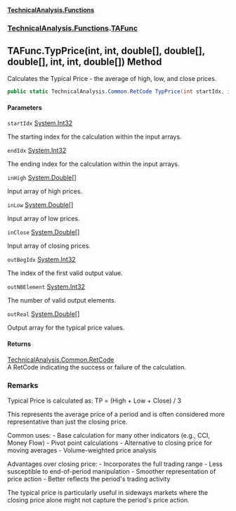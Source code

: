 #### [TechnicalAnalysis\.Functions](Atypical.TechnicalAnalysis.Functions.md 'Atypical\.TechnicalAnalysis\.Functions')
### [TechnicalAnalysis\.Functions](Atypical.TechnicalAnalysis.Functions.md#TechnicalAnalysis.Functions 'TechnicalAnalysis\.Functions').[TAFunc](TAFunc.md 'TechnicalAnalysis\.Functions\.TAFunc')

## TAFunc\.TypPrice\(int, int, double\[\], double\[\], double\[\], int, int, double\[\]\) Method

Calculates the Typical Price \- the average of high, low, and close prices\.

```csharp
public static TechnicalAnalysis.Common.RetCode TypPrice(int startIdx, int endIdx, in double[] inHigh, in double[] inLow, in double[] inClose, ref int outBegIdx, ref int outNBElement, ref double[] outReal);
```
#### Parameters

<a name='TechnicalAnalysis.Functions.TAFunc.TypPrice(int,int,double[],double[],double[],int,int,double[]).startIdx'></a>

`startIdx` [System\.Int32](https://docs.microsoft.com/en-us/dotnet/api/System.Int32 'System\.Int32')

The starting index for the calculation within the input arrays\.

<a name='TechnicalAnalysis.Functions.TAFunc.TypPrice(int,int,double[],double[],double[],int,int,double[]).endIdx'></a>

`endIdx` [System\.Int32](https://docs.microsoft.com/en-us/dotnet/api/System.Int32 'System\.Int32')

The ending index for the calculation within the input arrays\.

<a name='TechnicalAnalysis.Functions.TAFunc.TypPrice(int,int,double[],double[],double[],int,int,double[]).inHigh'></a>

`inHigh` [System\.Double](https://docs.microsoft.com/en-us/dotnet/api/System.Double 'System\.Double')[\[\]](https://docs.microsoft.com/en-us/dotnet/api/System.Array 'System\.Array')

Input array of high prices\.

<a name='TechnicalAnalysis.Functions.TAFunc.TypPrice(int,int,double[],double[],double[],int,int,double[]).inLow'></a>

`inLow` [System\.Double](https://docs.microsoft.com/en-us/dotnet/api/System.Double 'System\.Double')[\[\]](https://docs.microsoft.com/en-us/dotnet/api/System.Array 'System\.Array')

Input array of low prices\.

<a name='TechnicalAnalysis.Functions.TAFunc.TypPrice(int,int,double[],double[],double[],int,int,double[]).inClose'></a>

`inClose` [System\.Double](https://docs.microsoft.com/en-us/dotnet/api/System.Double 'System\.Double')[\[\]](https://docs.microsoft.com/en-us/dotnet/api/System.Array 'System\.Array')

Input array of closing prices\.

<a name='TechnicalAnalysis.Functions.TAFunc.TypPrice(int,int,double[],double[],double[],int,int,double[]).outBegIdx'></a>

`outBegIdx` [System\.Int32](https://docs.microsoft.com/en-us/dotnet/api/System.Int32 'System\.Int32')

The index of the first valid output value\.

<a name='TechnicalAnalysis.Functions.TAFunc.TypPrice(int,int,double[],double[],double[],int,int,double[]).outNBElement'></a>

`outNBElement` [System\.Int32](https://docs.microsoft.com/en-us/dotnet/api/System.Int32 'System\.Int32')

The number of valid output elements\.

<a name='TechnicalAnalysis.Functions.TAFunc.TypPrice(int,int,double[],double[],double[],int,int,double[]).outReal'></a>

`outReal` [System\.Double](https://docs.microsoft.com/en-us/dotnet/api/System.Double 'System\.Double')[\[\]](https://docs.microsoft.com/en-us/dotnet/api/System.Array 'System\.Array')

Output array for the typical price values\.

#### Returns
[TechnicalAnalysis\.Common\.RetCode](https://docs.microsoft.com/en-us/dotnet/api/TechnicalAnalysis.Common.RetCode 'TechnicalAnalysis\.Common\.RetCode')  
A RetCode indicating the success or failure of the calculation\.

### Remarks
Typical Price is calculated as:
TP = \(High \+ Low \+ Close\) / 3

This represents the average price of a period and is often considered
more representative than just the closing price\.

Common uses:
\- Base calculation for many other indicators \(e\.g\., CCI, Money Flow\)
\- Pivot point calculations
\- Alternative to closing price for moving averages
\- Volume\-weighted price analysis

Advantages over closing price:
\- Incorporates the full trading range
\- Less susceptible to end\-of\-period manipulation
\- Smoother representation of price action
\- Better reflects the period's trading activity

The typical price is particularly useful in sideways markets where
the closing price alone might not capture the period's price action\.